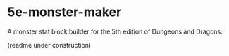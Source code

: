 # 5e-monster-maker
A monster stat block builder for the 5th edition of Dungeons and Dragons.

(readme under construction)